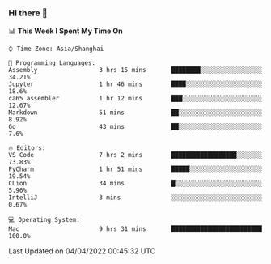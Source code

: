 ### Hi there 👋


<!--START_SECTION:waka-->
📊 **This Week I Spent My Time On** 

```text
⌚︎ Time Zone: Asia/Shanghai

💬 Programming Languages: 
Assembly                 3 hrs 15 mins       ████████░░░░░░░░░░░░░░░░░   34.21% 
Jupyter                  1 hr 46 mins        ████░░░░░░░░░░░░░░░░░░░░░   18.6% 
ca65 assembler           1 hr 12 mins        ███░░░░░░░░░░░░░░░░░░░░░░   12.67% 
Markdown                 51 mins             ██░░░░░░░░░░░░░░░░░░░░░░░   8.92% 
Go                       43 mins             ██░░░░░░░░░░░░░░░░░░░░░░░   7.6%

🔥 Editors: 
VS Code                  7 hrs 2 mins        ██████████████████░░░░░░░   73.83% 
PyCharm                  1 hr 51 mins        █████░░░░░░░░░░░░░░░░░░░░   19.54% 
CLion                    34 mins             █░░░░░░░░░░░░░░░░░░░░░░░░   5.96% 
IntelliJ                 3 mins              ░░░░░░░░░░░░░░░░░░░░░░░░░   0.67%

💻 Operating System: 
Mac                      9 hrs 31 mins       █████████████████████████   100.0%

```


 Last Updated on 04/04/2022 00:45:32 UTC
<!--END_SECTION:waka-->

<!--
**SillyPasty/SillyPasty** is a ✨ _special_ ✨ repository because its `README.md` (this file) appears on your GitHub profile.

Here are some ideas to get you started:

- 🔭 I’m currently working on ...
- 🌱 I’m currently learning ...
- 👯 I’m looking to collaborate on ...
- 🤔 I’m looking for help with ...
- 💬 Ask me about ...
- 📫 How to reach me: ...
- 😄 Pronouns: ...
- ⚡ Fun fact: ...
-->


